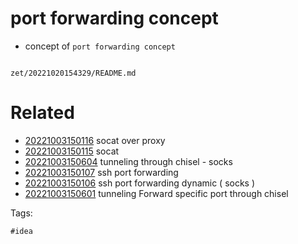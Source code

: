 # port forwarding concept

- concept of `port forwarding concept`

```
```

` zet/20221020154329/README.md `

# Related

- [20221003150116](/zet/20221003150116/README.md) socat over proxy
- [20221003150115](/zet/20221003150115/README.md) socat
- [20221003150604](/zet/20221003150604/README.md) tunneling through chisel - socks
- [20221003150107](/zet/20221003150107/README.md) ssh port forwarding
- [20221003150106](/zet/20221003150106/README.md) ssh port forwarding dynamic ( socks )
- [20221003150601](/zet/20221003150601/README.md) tunneling Forward specific port through chisel

Tags:

    #idea
